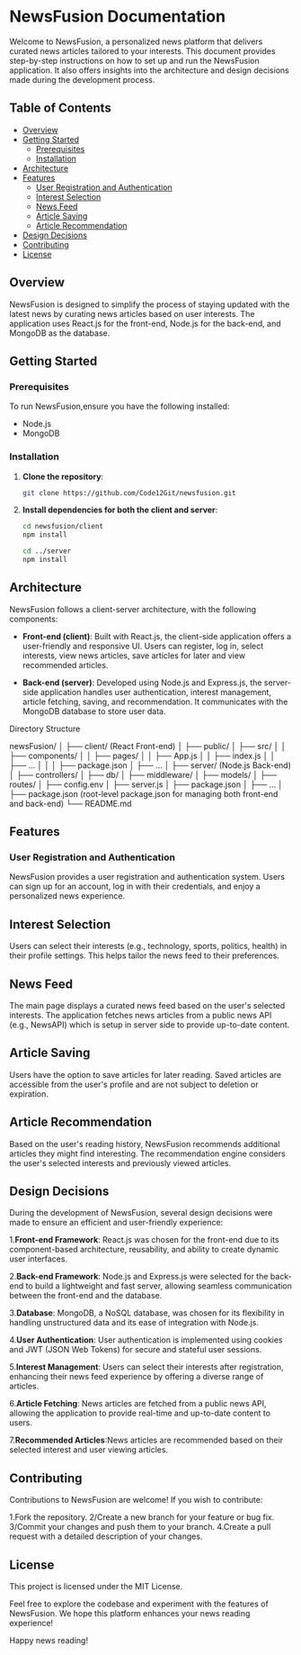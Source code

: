 # NewsFusion Documentation

Welcome to NewsFusion, a personalized news platform that delivers curated news articles tailored to your interests. This document provides step-by-step instructions on how to set up and run the NewsFusion application. It also offers insights into the architecture and design decisions made during the development process.

## Table of Contents

- [Overview](#overview)
- [Getting Started](#getting-started)
  - [Prerequisites](#prerequisites)
  - [Installation](#installation)
- [Architecture](#architecture)
- [Features](#features)
  - [User Registration and Authentication](#user-registration-and-authentication)
  - [Interest Selection](#interest-selection)
  - [News Feed](#news-feed)
  - [Article Saving](#article-saving)
  - [Article Recommendation](#article-recommendation)
- [Design Decisions](#design-decisions)
- [Contributing](#contributing)
- [License](#license)

## Overview

NewsFusion is designed to simplify the process of staying updated with the latest news by curating news articles based on user interests. The application uses React.js for the front-end, Node.js for the back-end, and MongoDB as the database.

## Getting Started

### Prerequisites

To run NewsFusion,ensure you have the following installed:

- Node.js
- MongoDB

### Installation


1. **Clone the repository**:

    ```sh
    git clone https://github.com/Code12Git/newsfusion.git
    ```

2. **Install dependencies for both the client and server**:

    ```sh
    cd newsfusion/client
    npm install

    cd ../server
    npm install
    ```

## Architecture

NewsFusion follows a client-server architecture, with the following components:

- **Front-end (client)**: Built with React.js, the client-side application offers a user-friendly and responsive UI. Users can register, log in, select interests, view news articles, save articles for later and view recommended articles.

- **Back-end (server)**: Developed using Node.js and Express.js, the server-side application handles user authentication, interest management, article fetching, saving, and recommendation. It communicates with the MongoDB database to store user data.

Directory Structure

newsFusion/
│
├── client/ (React Front-end)
│ ├── public/
│ ├── src/
│ │ ├── components/
│ │ ├── pages/
│ │ ├── App.js
│ │ ├── index.js
│ │ ├── ...
│ │
│ ├── package.json
│ ├── ...
│
├── server/ (Node.js Back-end)
│ ├── controllers/
│ ├── db/
│ ├── middleware/
│ ├── models/
│ ├── routes/
│ ├── config.env
│ ├── server.js
│ ├── package.json
│ ├── ...
│
├── package.json (root-level package.json for managing both front-end and back-end)
└── README.md


## Features

### User Registration and Authentication

NewsFusion provides a user registration and authentication system. Users can sign up for an account, log in with their credentials, and enjoy a personalized news experience.

## Interest Selection

Users can select their interests (e.g., technology, sports, politics, health) in their profile settings. This helps tailor the news feed to their preferences.

## News Feed

The main page displays a curated news feed based on the user's selected interests. The application fetches news articles from a public news API (e.g., NewsAPI) which is setup in server side to provide up-to-date content.

## Article Saving

Users have the option to save articles for later reading. Saved articles are accessible from the user's profile and are not subject to deletion or expiration.

## Article Recommendation

Based on the user's reading history, NewsFusion recommends additional articles they might find interesting. The recommendation engine considers the user's selected interests and previously viewed articles.

## Design Decisions

During the development of NewsFusion, several design decisions were made to ensure an efficient and user-friendly experience:

1.**Front-end Framework**: React.js was chosen for the front-end due to its component-based architecture, reusability, and ability to create dynamic user interfaces.

2.**Back-end Framework**: Node.js and Express.js were selected for the back-end to build a lightweight and fast server, allowing seamless communication between the front-end and the database.

3.**Database**: MongoDB, a NoSQL database, was chosen for its flexibility in handling unstructured data and its ease of integration with Node.js.

4.**User Authentication**: User authentication is implemented using cookies and JWT (JSON Web Tokens) for secure and stateful user sessions.

5.**Interest Management**: Users can select their interests after registration, enhancing their news feed experience by offering a diverse range of articles.

6.**Article Fetching**: News articles are fetched from a public news API, allowing the application to provide real-time and up-to-date content to users.

7.**Recommended Articles**:News articles are recommended based on their selected interest and user viewing articles.

## Contributing

Contributions to NewsFusion are welcome! If you wish to contribute:

1.Fork the repository.
2/Create a new branch for your feature or bug fix.
3/Commit your changes and push them to your branch.
4.Create a pull request with a detailed description of your changes.

## License

This project is licensed under the MIT License.

Feel free to explore the codebase and experiment with the features of NewsFusion. We hope this platform enhances your news reading experience!

Happy news reading!
```
